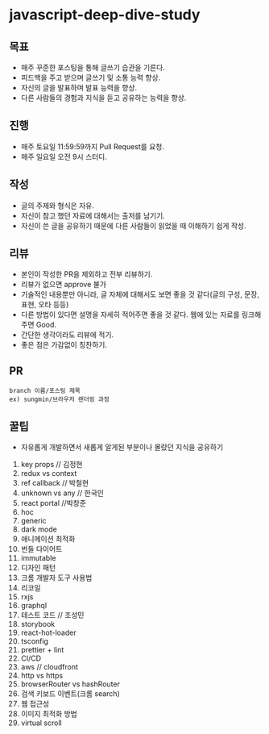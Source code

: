 # javascript-deep-dive-study

## 목표
- 매주 꾸준한 포스팅을 통해 글쓰기 습관을 기른다.
- 피드백을 주고 받으며 글쓰기 및 소통 능력 향상.
- 자신의 글을 발표하며 발표 능력을 향상.
- 다른 사람들의 경험과 지식을 듣고 공유하는 능력을 향상.

## 진행
- 매주 토요일 11:59:59까지 Pull Request를 요청.
- 매주 일요일 오전 9시 스터디.

## 작성
- 글의 주제와 형식은 자유.
- 자신이 참고 했던 자료에 대해서는 출저를 남기기.
- 자신이 쓴 글을 공유하기 때문에 다른 사람들이 읽었을 때 이해하기 쉽게 작성.

## 리뷰
- 본인이 작성한 PR을 제외하고 전부 리뷰하기.
- 리뷰가 없으면 approve 불가
- 기술적인 내용뿐만 아니라, 글 자체에 대해서도 보면 좋을 것 같다(글의 구성, 문장, 표현, 오타 등등)
- 다른 방법이 있다면 설명을 자세히 적어주면 좋을 것 같다. 웹에 있는 자료를 링크해주면 Good.
- 간단한 생각이라도 리뷰에 적기.
- 좋은 점은 가감없이 칭찬하기.


## PR
```
branch 이름/포스팅 제목
ex) sungmin/브라우저 렌더링 과정
```

## 꿀팁
- 자유롭게 개발하면서 새롭게 알게된 부분이나 몰랐던 지식을 공유하기

1. key props // 김정현
2. redux vs context
3. ref callback // 박철현
4. unknown vs any // 한국인
5. react portal //박창준
6. hoc
7. generic
8. dark mode
9. 애니메이션 최적화
10. 번들 다이어트
11. immutable
12. 디자인 패턴
13. 크롬 개발자 도구 사용법
14. 리코일
15. rxjs
16. graphql
17. 테스트 코드 // 조성민
18. storybook
19. react-hot-loader
20. tsconfig
21. prettier + lint
22. CI/CD
23. aws // cloudfront
24. http vs https
25. browserRouter vs hashRouter
26. 검색 키보드 이벤트(크롬 search)
27. 웹 접근성
28. 이미지 최적화 방법
29. virtual scroll
